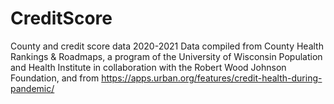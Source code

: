 # CreditScore
County and credit score data 2020-2021 
Data compiled from County Health Rankings & Roadmaps, a program of the University of Wisconsin Population and Health Institute in collaboration with the Robert Wood Johnson Foundation, and from https://apps.urban.org/features/credit-health-during-pandemic/
